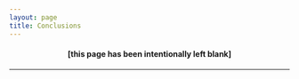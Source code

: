 ```yaml
---
layout: page
title: Conclusions
---
```


#### <center> [this page has been intentionally left blank] </center>

---

&nbsp;&nbsp;&nbsp;&nbsp;&nbsp;&nbsp;&nbsp;&nbsp;&nbsp;&nbsp;

